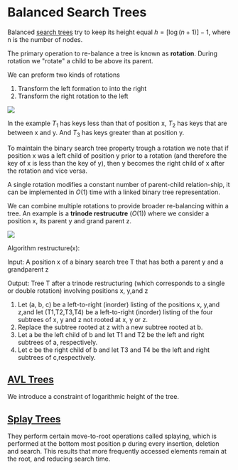 # Balanced Search Trees

Balanced [search trees](search_trees.md) try to keep its height equal $h=[\log (n+1)] - 1$, where n is the number of nodes.

The primary operation to re-balance a tree is known as **rotation**. During rotation we "rotate" a child to be above its parent.

We can preform two kinds of rotations
1. Transform the left formation to into the right
2. Transform the right rotation to the left 

![](../.images/algorithms/rotation.png)

In the example $T_1$ has keys less than that of position x, $T_2$ has keys that are between x and y. And $T_3$ has keys greater than at position y.

To maintain the binary search tree property trough a rotation we note that if position x was a left child of position y prior to a rotation (and therefore the key of x is less than the key of y), then y becomes the right child of x after the rotation and vice versa. 

A single rotation modifies a constant number of parent-child relation-ship, it can be implemented in $O(1)$ time with a linked binary tree representation.

We can combine multiple rotations to provide broader re-balancing within a tree. An example is a **trinode restrucutre** ($O(1)$) where we consider a position x, its parent y and grand parent z. 

![](../.images/algorithms/trinode_rotation.png)


Algorithm restructure(x):

Input: A position x of a binary search tree T that has both a parent y and a grandparent z

Output: Tree T after a trinode restructuring (which corresponds to a single or double rotation) involving positions x, y,and z

1. Let (a, b, c) be a left-to-right (inorder) listing of the positions x, y,and z,and let (T1,T2,T3,T4) be a left-to-right (inorder) listing of the four subtrees of x, y and z not rooted at x, y or z.
2. Replace the subtree rooted at z with a new subtree rooted at b.
3. Let a be the left child of b and let T1 and T2 be the left and right subtrees of a, respectively.
4. Let c be the right child of b and let T3 and T4 be the left and right subtrees of c,respectively.

## [AVL Trees](avl_tree.md)
We introduce a constraint of logarithmic height of the tree.

## [Splay Trees](splay_trees.md)
They perform certain move-to-root operations called splaying, which is performed at the bottom most position p during every insertion, deletion and search. This results that more frequently accessed elements remain at the root, and reducing search time.